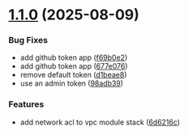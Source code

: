 # [1.1.0](https://github.com/zcode-ia/gitops-platform-catalog/compare/v1.0.0...v1.1.0) (2025-08-09)


### Bug Fixes

* add github token app ([f69b0e2](https://github.com/zcode-ia/gitops-platform-catalog/commit/f69b0e2f0e49433005f84f2c1160ba3dfd0ffe3b))
* add github token app ([677e076](https://github.com/zcode-ia/gitops-platform-catalog/commit/677e07668462b0f51a882dd51a9ab39347ec3f0f))
* remove default token ([d1beae8](https://github.com/zcode-ia/gitops-platform-catalog/commit/d1beae87b5ceab41cb2a126d98970b1fba9acb57))
* use an admin token ([98adb39](https://github.com/zcode-ia/gitops-platform-catalog/commit/98adb39c2d7454dc42103b3082b1d9044efad69d))


### Features

* add network acl to vpc module stack ([6d6216c](https://github.com/zcode-ia/gitops-platform-catalog/commit/6d6216cd7d924dec2fb5be508118f322f16ebbce))
